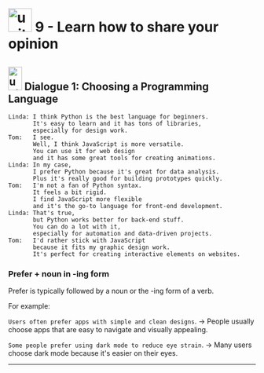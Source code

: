 # <img width="48" height="48" src="https://img.icons8.com/emoji/48/united-kingdom-emoji.png" alt="united-kingdom-emoji"/>  9 - Learn how to share your opinion

## <img width="28" height="48" src="https://img.icons8.com/emoji/28/united-kingdom-emoji.png" alt="united-kingdom-emoji"/> Dialogue 1: Choosing a Programming Language

```
Linda: I think Python is the best language for beginners.
       It's easy to learn and it has tons of libraries,
       especially for design work.
Tom:   I see.
       Well, I think JavaScript is more versatile.
       You can use it for web design
       and it has some great tools for creating animations.
Linda: In my case,
       I prefer Python because it's great for data analysis.
       Plus it's really good for building prototypes quickly.
Tom:   I'm not a fan of Python syntax.
       It feels a bit rigid.
       I find JavaScript more flexible
       and it's the go-to language for front-end development.
Linda: That's true,
       but Python works better for back-end stuff.
       You can do a lot with it,
       especially for automation and data-driven projects.
Tom:   I'd rather stick with JavaScript
       because it fits my graphic design work.
       It's perfect for creating interactive elements on websites.
```

### Prefer + noun in -ing form


Prefer is typically followed by a noun or the -ing form of a verb. 

For example:

`Users often prefer apps with simple and clean designs`. -> People usually choose apps that are easy to navigate and visually appealing.

`Some people prefer using dark mode to reduce eye strain`. -> Many users choose dark mode because it's easier on their eyes.

---
